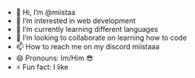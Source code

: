 - 👋 Hi, I’m @miistaa
- 👀 I’m interested in web development 
- 🌱 I’m currently learning different languages 
- 💞️ I’m looking to collaborate on learning how to code
- 📫 How to reach me on my discord miistaaa
- 😄 Pronouns: Im/Him 😎
- ⚡ Fun fact: I like

<!---
miistaa/miistaa is a ✨ special ✨ repository because its `README.md` (this file) appears on your GitHub profile.
You can click the Preview link to take a look at your changes.
--->
